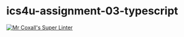 # ics4u-assignment-03-typescript

[![Mr Coxall's Super Linter](https://github.com/Seti-Ngabo/ics4u-assignment-03-typescript/workflows/Mr%20Coxall's%20Super%20Linter/badge.svg)](https://github.com/Seti-Ngabo/ics4u-assignment-03-typescript/actions/)
